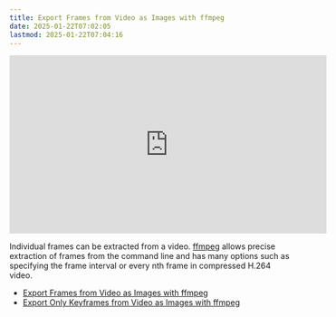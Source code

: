 ```yaml
---
title: Export Frames from Video as Images with ffmpeg
date: 2025-01-22T07:02:05
lastmod: 2025-01-22T07:04:16
---
```


<div class="iframe-16-9-container">
<iframe class="youTubeIframe" width="560" height="315" src="https://www.youtube.com/embed/Ef2X3P4TlCM?rel=0" title="YouTube video player" frameborder="0" allow="accelerometer; autoplay; clipboard-write; encrypted-media; gyroscope; picture-in-picture; web-share" referrerpolicy="strict-origin-when-cross-origin" allowfullscreen></iframe>
</div>

Individual frames can be extracted from a video. [ffmpeg](./ffmpeg.md) allows precise extraction of frames from the command line and has many options such as specifying the frame interval or every nth frame in compressed H.264 video.

- [Export Frames from Video as Images with ffmpeg](https://youtu.be/Ef2X3P4TlCM)
- [Export Only Keyframes from Video as Images with ffmpeg](https://youtu.be/vXjQZ1bJ6aQ)
